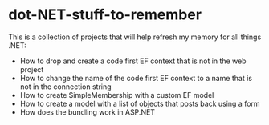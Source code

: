 dot-NET-stuff-to-remember
=========================

This is a collection of projects that will help refresh my memory for all things .NET:
  - How to drop and create a code first EF context that is not in the web project
  - How to change the name of the code first EF context to a name that is not in the connection string
  - How to create SimpleMembership with a custom EF model
  - How to create a model with a list of objects that posts back using a form 
  - How does the bundling work in ASP.NET
